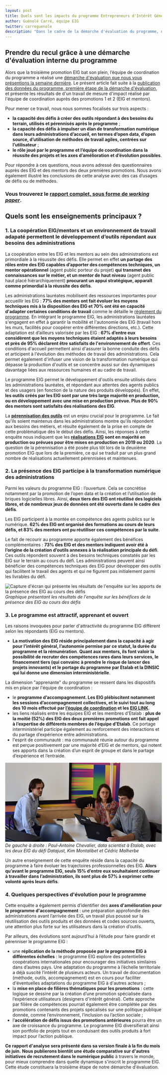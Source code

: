 ```yaml
---
layout: post
title: Quels sont les impacts du programme Entrepreneurs d'Intérêt Général ? Réponses pour les promotions 1 & 2.
author: Guénolé Carré, équipe EIG
twitter: carreguenole
description: "Dans le cadre de la démarche d'évaluation du programme, nous vous présentons les résultats de l'enquête menée auprès des entrepreneurs d'intérêt général (EIG) et des mentors des deux premières promotions."
---
```

## Prendre du recul grâce à une démarche d'évaluation interne du programme 

Alors que la troisième promotion EIG bat son plein, l’équipe de coordination du programme a réalisé une [démarche d'évaluation que nous vous présentions la semaine dernière](https://entrepreneur-interet-general.etalab.gouv.fr/blog/2019/06/12/demarche-mesure-impact-eig.html). Le présent article fait suite à la [publication des données du programme, première étape de la démarche d'évaluation](https://entrepreneur-interet-general.etalab.gouv.fr/blog/2019/06/12/demarche-mesure-impact-eig.html), et présente les résultats de d'un travail de mesure d'impact réalisé par l'équipe de coordination auprès des promotions 1 et 2 (EIG et mentors).

Pour mener ce travail, nous nous sommes focalisés sur trois aspects : 
- **la capacité des défis à créer des outils répondant à des besoins du terrain, utilisés et pérennisés après le programme** ;
- **la capacité des défis à impulser un élan de transformation numérique dans leurs administrations d’accueil, en termes d’open data, d’open source, d’utilisation de méthodes de travail agiles, centrées sur l’utilisateur** ;
- **le rôle joué par le programme et l’équipe de coordination dans la réussite des projets et les axes d’amélioration et d’évolution possibles**.

Pour répondre à ces questions, nous avons adressé des questionnaires auprès des EIG et des mentors des deux premières promotions. Nous avons également illustré les conclusions de cette analyse avec des cas d’usages de défis ou de méthodes.

### **Vous trouverez le [rapport complet, sous forme de *working paper*](https://entrepreneur-interet-general.etalab.gouv.fr/docs/ProgrammeEIG-Rapport_devaluation-WorkingPaper.pdf)**.

## Quels sont les enseignements principaux ? 

### 1.	La coopération EIG/mentors et un environnement de travail adapaté permettent le développement d’outils répondant aux besoins des administrations

La coopération entre les EIG et les mentors au sein des administrations est primordiale à la résussite des défis. Elle permet en effet **un partage des rôles entre des EIG capables d’apporter des compétences techniques, un mentor opérationnel** (agent public porteur du projet) **qui transmet des connaissances sur le métier, et un mentor de haut niveau** (agent public haut placé hiérarchiquement) **procurant un appui stratégique, apparaît comme primordial à la réussite des défis**. 

Les administrations lauréates mobilisent des ressources importantes pour accueillir les EIG : **77% des mentors ont fait évoluer les moyens techniques mis à la disposition des EIG et 70% ont été en capacité d'adapter certaines conditions de travail** comme le détaille le [règlement du programme](https://entrepreneur-interet-general.etalab.gouv.fr/docs/20180910_R%C3%A8glement-AAC-EIG3.pdf). En intégrant le programme EIG, les administrations lauréates s'engagent en effet à garantir la mobilité et l'autonomie des EIG (travail hors les murs, facilités pour coopérer entre différentes directions, etc.). Cette adaptation est d’ailleurs valorisée par les EIG : **67% d’entre eux considèrent que les moyens techniques étaient adaptés à leurs besoins et près de 95% déclarent être satisfaits de l'environnement de offert**. Ces conditions d'accueil permettent ainsi d'assurer la bonne conduite des défis et articipent à l'évolution des méthodes de travail des administrations. Cela permet également d'infuser une vision de la transformation numérique qui dépasse la production d'outils et se concentre aussi sur des dynamiques davantage liées aux ressources humaines et au cadre de travail.

Le programme EIG permet le développement d'outils ensuite utilisés dans les administrations lauréates, et répondant aux attentes des agents publics et des usagers (en fonction de la nature des produits développés). En effet, **les outils créés par les EIG sont par une très large majorité en production, ou en développement avec une mise en production prévue. Plus de 90% des mentors sont satisfaits des réalisations des EIG**.

La [**pérennisation des outils**](https://entrepreneur-interet-general.etalab.gouv.fr/blog/2019/05/20/session-perennisation-defis-eig-3.html) est un enjeu crucial pour le programme. Le fait qu'ils soient maintenus dans les administrations montre qu'ils répondent aux besoins des métiers, et résulte également de la prise en compte de cette problématique dès le début des défis. Ainsi, les réponses à cette enquête nous indiquent que les **[réalisations EIG](https://entrepreneur-interet-general.etalab.gouv.fr/realisations.html) sont en majorité en production ou prévues pour être mises en production en 2019 ou 2020**. La question de la pérennisation a été posée plus tôt lors de la deuxième promotion EIG que lors de la première, ce qui se traduit par un plus grand nombre de réalisations actuellement pérennisées et maintenues.

### 2.	La présence des EIG participe à la transformation numérique des administrations

Parmi les valeurs du programme EIG : l’ouverture. Cela se concrétise notamment par la promotion de l’open data et la création et l’utilisation de briques logicielles libres. Ainsi, **deux tiers des EIG ont réutilisé des logiciels libres, et de nombreux jeux de données ont été ouverts dans le cadre des défis**.

Les EIG participent à la montée en compétence des agents publics sur le numérique. **62% des EIG ont organisé des formations au cours de leurs défis, et 83% des mentors ont pu réutiliser ces compétences par la suite**.

Le fait de recourir au programme apporte également des bénéfices complémentaires : **73% des EIG et des mentors indiquent avoir été à l’origine de la création d’outils annexes à la réalisation principale du défi**. Ces outils répondent souvent à des besoins techniques constatés par les EIG sur le terrain au cours du défi. Les administrations peuvent ainsi bénéficier des compétences techniques des EIG pour développer des outils qui facilitent le travail des agents et qui ne figurent pas initialement parmi les livrables du défi. 

![Capture d'écran qui présente les résultats de l'enquête sur les apports de la présence des EIG au cours des défis](https://entrepreneur-interet-general.etalab.gouv.fr/img/blog/illustration-graphe-rapport-evaluation.png)_Graphique présentant les résultats de l'enquête sur les bénéfices de la présence des EIG au cours des défis_

### 3. Le programme est attractif, apprenant et ouvert

Les raisons invoquées pour parler d'attractivité du programme EIG diffèrent selon les répondants (EIG ou mentors). 
  * **La motivation des EIG réside principalement dans la capacité à agir pour l’intérêt général, l’autonomie permise par ce statut, la durée du programme et la rémunération**.
  **Quant aux mentors, ils font valoir la possibilité de recruter des compétences rares dans leurs services, le financement tiers (qui convainc à prendre le risque de lancer des projets innovants) et le portage du programme par Etalab et la DINSIC qui lui donne une dimension interministérielle**. 

La dimension "apprenante" du programme se ressent dans les dispositifs mis en place par l'équipe de coordination : 
* le **programme d’accompagnement. Les EIG plébiscitent notamment les sessions d’accompagnement collectives, et le suivi tout au long des 10 mois effectué par [l’équipe de coordination](https://entrepreneur-interet-general.etalab.gouv.fr/accompagnement.html) et les [EIG LINK](https://entrepreneur-interet-general.etalab.gouv.fr/defis/2019/eiglink.html)**.
* les liens réalisés entre les équipes EIG et les membres d'Etalab : **plus de la moitié (52%) des EIG des deux premières promotions ont fait appel à l’expertise de différents membres de l’équipe d’Etalab**. Ce portage interministériel participe également au renforcement des interactions et du partage d’expérience entre administrations.
* l'esprit de communauté : ma communauté réunie autour du programme est perçue positivement par une majorité d’EIG et de mentors, qui notent ses apports dans la création d’un esprit de groupe et dans le partage d’expérience et l’entraide.

![Deux hommes et une femme sont assis autour d'une table avec deux ordinateurs. Ils discutent et échangent.](/img/blog/datajust-pac.jpg)_De gauche à droite : Paul-Antoine Chevalier, data scientist à Etalab, avec les deux EIG du défi Datajust, Kim Montalibet et Cédric Malherbe_

Un autre enseignement de cette enquête réside dans la capacité du programme à faire évoluer les trajectoires professionnelles des EIG. **Alors qu’avant le programme EIG, seuls 15% d’entre eux souhaitaient continuer à travailler dans l’administration, ils sont plus de 57% à exprimer cette volonté après leurs défis**.

### 4. Quelques perspectives d'évolution pour le programme

Cette enquête a également permis d’identifier des **axes d'amélioration pour le programme d'accompagnement** : une préparation approfondie des administrations avant l’arrivée des EIG, un travail plus poussé sur la réutilisation des outils produits et des données et codes sources ouverts, une attention plus forte sur les utilisateurs dans la création d’outils.

Par ailleurs, des évolutions sont aujourd’hui à l’étude pour faire grandir et pérenniser le programme EIG :
- une **réplication de la méthode proposée par le programme EIG à différentes échelles** : le programme EIG explore des potentielles coopérations internationales pour encourager des initiatives similaires dans d’autres pays. Une adaptation du programme à l’échelle territoriale a déjà suscité l’intérêt de plusieurs acteurs. Un travail de documentation (méthode, outils, accompagnement) est en cours pour faciliter d'éventuelles adaptations du programme EIG à d'autres acteurs ;
- la **mise en place de filières thématiques pour les promotions** : cette logique se dessine par la création d’une promotion spécialisée dans l’expérience utilisateurs (designers d'intérêt général). Cette approche par filière de compétences pourrait également être complétée par des promotions contenants des projets spécalisés sur une politique publique donnée, comme l’environnement, l’inclusion ou l’action sociale ;
- l’**accélération de défis issus des promotions antérieures** pourra être un axe de croissance du programme. Le programme EIG diversifierait ainsi son portfolio de projets tout en conduisant des outils produits à fort impact pour l’action publique.


**Ce rapport d'analyse sera présenté dans sa version finale à la fin du mois de juin.** **Nous publierons bientôt une étude comparative sur d'autres initiatives de recrutement dans le numérique public** à travers le monde, pour mieux comprendre dans quelle dynamique s'inscrit le programme EIG. Cette étude constituera la troisième étape de notre démarche d'évaluation. 
